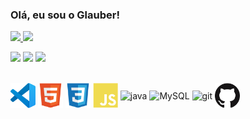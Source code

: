 ### Olá, eu sou o Glauber!

<!--
**glaubertorres/glaubertorres** is a ✨ _special_ ✨ repository because its `README.md` (this file) appears on your GitHub profile.

Here are some ideas to get you started:

- 🔭 I’m currently working on ...
- 🌱 I’m currently learning ...
- 👯 I’m looking to collaborate on ...
- 🤔 I’m looking for help with ...
- 💬 Ask me about ...
- 📫 How to reach me: ...
- 😄 Pronouns: ...
- ⚡ Fun fact: ...
-->
<div align="left">
  <a href="https://github.com/glaubertorres">
  <img height="132em" src="https://github-readme-stats.vercel.app/api?username=glaubertorres&show_icons=true&theme=gruvbox&include_all_commits=true&count_private=true"/>
  <img height="132em" src="https://github-readme-stats.vercel.app/api/top-langs/?username=glaubertorres&layout=compact&langs_count=7&theme=gruvbox"/>
</div>
  
  <div>   
 
  <a href = "mailto:gthierrytorres@gmail.com"><img src="https://img.shields.io/badge/Gmail-D14836?style=for-the-badge&logo=gmail&logoColor=white" target="_blank"></a>
  <a href="https://www.linkedin.com/in/glauber-torres-b38583204/" target="_blank"><img src="https://img.shields.io/badge/-LinkedIn-%230077B5?style=for-the-badge&logo=linkedin&logoColor=white" target="_blank"></a> 
 <a><img src="https://img.shields.io/badge/Discord-7289DA?style=for-the-badge&logo=discord&logoColor=white" target="_blank"></a>
 
</div>
  
  <div style="display: inline_block"><br>
 
  <img align="center" alt="VScode" height="40px" src="https://raw.githubusercontent.com/github/explore/80688e429a7d4ef2fca1e82350fe8e3517d3494d/topics/visual-studio-code/visual-studio-code.png" />
  <img align="center" alt="HTML" height="40"  src="https://raw.githubusercontent.com/devicons/devicon/master/icons/html5/html5-original.svg">
  <img align="center" alt="CSS" height="40"  src="https://raw.githubusercontent.com/devicons/devicon/master/icons/css3/css3-original.svg">
  <img align="center" alt="Js" height="40"  src="https://raw.githubusercontent.com/devicons/devicon/master/icons/javascript/javascript-plain.svg">
  <img align="center" alt="java" height="40" src="https://cdn-icons-png.flaticon.com/512/226/226777.png" /> 
  <img align="center" alt="MySQL" width="40px" src="https://cdn-icons-png.flaticon.com/512/528/528260.png" />
  <img align="center" alt="git" height="40" src="https://www.vectorlogo.zone/logos/git-scm/git-scm-icon.svg" /> 
  <img align="center" alt="GitHub" height="40px" src="https://raw.githubusercontent.com/github/explore/78df643247d429f6cc873026c0622819ad797942/topics/github/github.png" />

  ##
    
 <!-- <div> 
 
 ![Snake animation](https://github.com/glaubertorres/glaubertorres/blob/output/github-contribution-grid-snake.svg)
 
</div> -->
